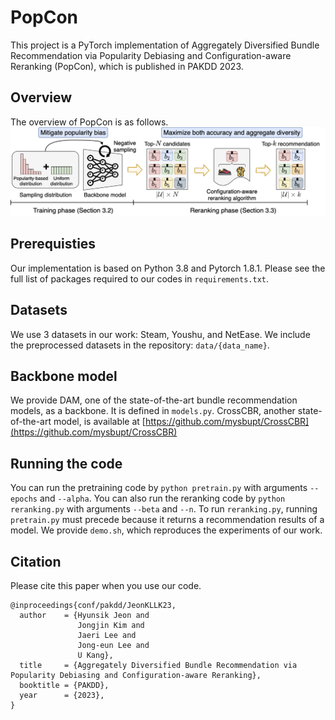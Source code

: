 # PopCon
This project is a PyTorch implementation of Aggregately Diversified Bundle Recommendation via Popularity Debiasing and Configuration-aware Reranking (PopCon), which is published in PAKDD 2023.

## Overview
The overview of PopCon is as follows.
![overview](./overview.png)

## Prerequisties
Our implementation is based on Python 3.8 and Pytorch 1.8.1. Please see the full list of packages required to our codes in `requirements.txt`.

## Datasets
We use 3 datasets in our work: Steam, Youshu, and NetEase.
We include the preprocessed datasets in the repository: `data/{data_name}`.

## Backbone model
We provide DAM, one of the state-of-the-art bundle recommendation models, as a backbone.
It is defined in `models.py`.
CrossCBR, another state-of-the-art model, is available at [https://github.com/mysbupt/CrossCBR](https://github.com/mysbupt/CrossCBR)

## Running the code
You can run the pretraining code by `python pretrain.py` with arguments `--epochs` and `--alpha`.
You can also run the reranking code by `python reranking.py` with arguments `--beta` and `--n`.
To run `reranking.py`, running `pretrain.py` must precede because it returns a recommendation results of a model.
We provide `demo.sh`, which reproduces the experiments of our work.

## Citation
Please cite this paper when you use our code.
```
@inproceedings{conf/pakdd/JeonKLLK23,
  author    = {Hyunsik Jeon and
               Jongjin Kim and
               Jaeri Lee and
               Jong-eun Lee and
               U Kang},
  title     = {Aggregately Diversified Bundle Recommendation via Popularity Debiasing and Configuration-aware Reranking},
  booktitle = {PAKDD},
  year      = {2023},
}
```
